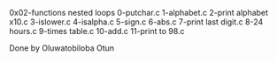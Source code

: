 0x02-functions nested loops
0-putchar.c
1-alphabet.c
2-print alphabet x10.c
3-islower.c
4-isalpha.c
5-sign.c
6-abs.c
7-print last digit.c
8-24 hours.c
9-times table.c
10-add.c
11-print to 98.c

Done by
Oluwatobiloba Otun

